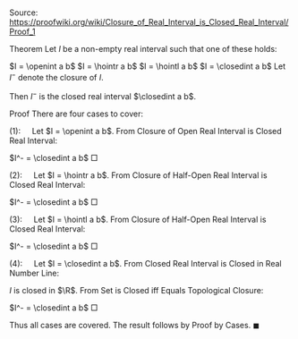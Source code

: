 # 

Source: https://proofwiki.org/wiki/Closure_of_Real_Interval_is_Closed_Real_Interval/Proof_1

Theorem
Let $I$ be a non-empty real interval such that one of these holds:

$I = \openint a b$
$I = \hointr a b$
$I = \hointl a b$
$I = \closedint a b$
Let $I^-$ denote the closure of $I$.

Then $I^-$ is the closed real interval $\closedint a b$.


Proof
There are four cases to cover:

$(1): \quad$ Let $I = \openint a b$.
From Closure of Open Real Interval is Closed Real Interval:

$I^- = \closedint a b$
$\Box$


$(2): \quad$ Let $I = \hointr a b$.
From Closure of Half-Open Real Interval is Closed Real Interval:

$I^- = \closedint a b$
$\Box$


$(3): \quad$ Let $I = \hointl a b$.
From Closure of Half-Open Real Interval is Closed Real Interval:

$I^- = \closedint a b$
$\Box$


$(4): \quad$ Let $I = \closedint a b$.
From Closed Real Interval is Closed in Real Number Line:

$I$ is closed in $\R$.
From Set is Closed iff Equals Topological Closure:

$I^- = \closedint a b$
$\Box$

Thus all cases are covered.
The result follows by Proof by Cases.
$\blacksquare$





